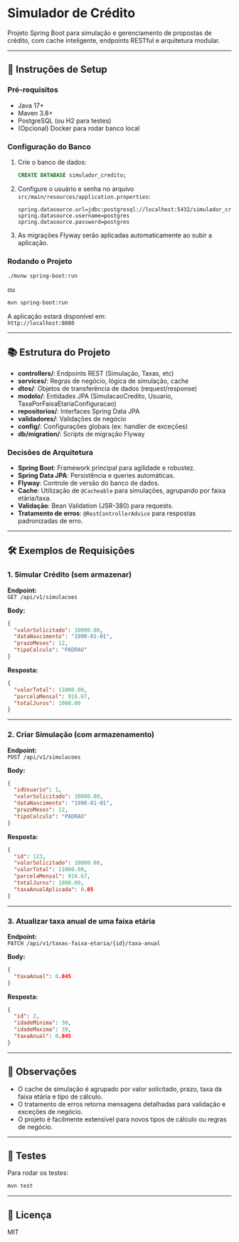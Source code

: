 # Simulador de Crédito

Projeto Spring Boot para simulação e gerenciamento de propostas de crédito, com cache inteligente, endpoints RESTful e arquitetura modular.

---

## 🚀 Instruções de Setup

### Pré-requisitos

- Java 17+
- Maven 3.8+
- PostgreSQL (ou H2 para testes)
- (Opcional) Docker para rodar banco local

### Configuração do Banco

1. Crie o banco de dados:
   ```sql
   CREATE DATABASE simulador_credito;
   ```

2. Configure o usuário e senha no arquivo `src/main/resources/application.properties`:
   ```
   spring.datasource.url=jdbc:postgresql://localhost:5432/simulador_credito
   spring.datasource.username=postgres
   spring.datasource.password=postgres
   ```

3. As migrações Flyway serão aplicadas automaticamente ao subir a aplicação.

### Rodando o Projeto

```bash
./mvnw spring-boot:run
```
ou
```bash
mvn spring-boot:run
```

A aplicação estará disponível em:  
`http://localhost:8080`

---

## 📚 Estrutura do Projeto

- **controllers/**: Endpoints REST (Simulação, Taxas, etc)
- **services/**: Regras de negócio, lógica de simulação, cache
- **dtos/**: Objetos de transferência de dados (request/response)
- **modelo/**: Entidades JPA (SimulacaoCredito, Usuario, TaxaPorFaixaEtariaConfiguracao)
- **repositorios/**: Interfaces Spring Data JPA
- **validadores/**: Validações de negócio
- **config/**: Configurações globais (ex: handler de exceções)
- **db/migration/**: Scripts de migração Flyway

### Decisões de Arquitetura

- **Spring Boot**: Framework principal para agilidade e robustez.
- **Spring Data JPA**: Persistência e queries automáticas.
- **Flyway**: Controle de versão do banco de dados.
- **Cache**: Utilização de `@Cacheable` para simulações, agrupando por faixa etária/taxa.
- **Validação**: Bean Validation (JSR-380) para requests.
- **Tratamento de erros**: `@RestControllerAdvice` para respostas padronizadas de erro.

---

## 🛠️ Exemplos de Requisições

### 1. Simular Crédito (sem armazenar)

**Endpoint:**  
`GET /api/v1/simulacoes`

**Body:**
```json
{
  "valorSolicitado": 10000.00,
  "dataNascimento": "1990-01-01",
  "prazoMeses": 12,
  "tipoCalculo": "PADRAO"
}
```

**Resposta:**
```json
{
  "valorTotal": 11000.00,
  "parcelaMensal": 916.67,
  "totalJuros": 1000.00
}
```

---

### 2. Criar Simulação (com armazenamento)

**Endpoint:**  
`POST /api/v1/simulacoes`

**Body:**
```json
{
  "idUsuario": 1,
  "valorSolicitado": 10000.00,
  "dataNascimento": "1990-01-01",
  "prazoMeses": 12,
  "tipoCalculo": "PADRAO"
}
```

**Resposta:**
```json
{
  "id": 123,
  "valorSolicitado": 10000.00,
  "valorTotal": 11000.00,
  "parcelaMensal": 916.67,
  "totalJuros": 1000.00,
  "taxaAnualAplicada": 0.05
}
```

---

### 3. Atualizar taxa anual de uma faixa etária

**Endpoint:**  
`PATCH /api/v1/taxas-faixa-etaria/{id}/taxa-anual`

**Body:**
```json
{
  "taxaAnual": 0.045
}
```

**Resposta:**
```json
{
  "id": 2,
  "idadeMinima": 30,
  "idadeMaxima": 39,
  "taxaAnual": 0.045
}
```

---

## 🧠 Observações

- O cache de simulação é agrupado por valor solicitado, prazo, taxa da faixa etária e tipo de cálculo.
- O tratamento de erros retorna mensagens detalhadas para validação e exceções de negócio.
- O projeto é facilmente extensível para novos tipos de cálculo ou regras de negócio.

---

## 📝 Testes

Para rodar os testes:
```bash
mvn test
```

---

## 📄 Licença

MIT
